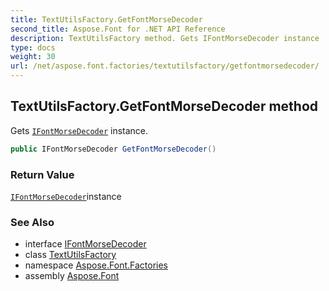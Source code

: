 ```yaml
---
title: TextUtilsFactory.GetFontMorseDecoder
second_title: Aspose.Font for .NET API Reference
description: TextUtilsFactory method. Gets IFontMorseDecoder instance
type: docs
weight: 30
url: /net/aspose.font.factories/textutilsfactory/getfontmorsedecoder/
---
```

## TextUtilsFactory.GetFontMorseDecoder method

Gets [`IFontMorseDecoder`](../../../aspose.font.textutils/ifontmorsedecoder/) instance.

```csharp
public IFontMorseDecoder GetFontMorseDecoder()
```

### Return Value

[`IFontMorseDecoder`](../../../aspose.font.textutils/ifontmorsedecoder/)instance

### See Also

* interface [IFontMorseDecoder](../../../aspose.font.textutils/ifontmorsedecoder/)
* class [TextUtilsFactory](../)
* namespace [Aspose.Font.Factories](../../../aspose.font.factories/)
* assembly [Aspose.Font](../../../)


